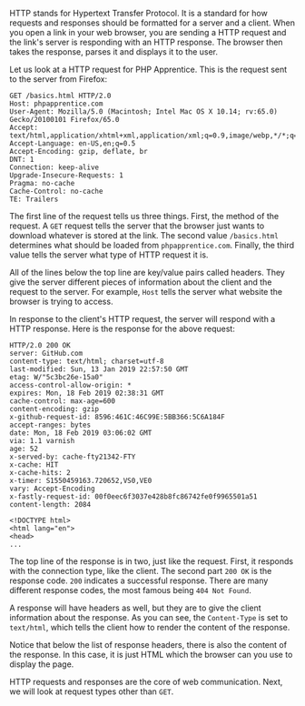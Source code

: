 HTTP stands for Hypertext Transfer Protocol. It is a standard for how requests and responses should be formatted for
a server and a client. When you open a link in your web browser, you are sending a HTTP request and the link's server
is responding with an HTTP response. The browser then takes the response, parses it and displays it to the user.

Let us look at a HTTP request for PHP Apprentice. This is the request sent to the server from Firefox:
```http
GET /basics.html HTTP/2.0
Host: phpapprentice.com
User-Agent: Mozilla/5.0 (Macintosh; Intel Mac OS X 10.14; rv:65.0) Gecko/20100101 Firefox/65.0
Accept: text/html,application/xhtml+xml,application/xml;q=0.9,image/webp,*/*;q=0.8
Accept-Language: en-US,en;q=0.5
Accept-Encoding: gzip, deflate, br
DNT: 1
Connection: keep-alive
Upgrade-Insecure-Requests: 1
Pragma: no-cache
Cache-Control: no-cache
TE: Trailers
```
The first line of the request tells us three things. First, the method of the request. A `GET` request tells the server
that the browser just wants to download whatever is stored at the link. The second value `/basics.html` determines
what should be loaded from `phpapprentice.com`. Finally, the third value tells the server what type of HTTP request it is.

All of the lines below the top line are key/value pairs called headers. They give the server different pieces of information
about the client and the request to the server. For example, `Host` tells the server what website the browser is
trying to access.

In response to the client's HTTP request, the server will respond with a HTTP response. Here is the response for the above request:
```http
HTTP/2.0 200 OK
server: GitHub.com
content-type: text/html; charset=utf-8
last-modified: Sun, 13 Jan 2019 22:57:50 GMT
etag: W/"5c3bc26e-15a0"
access-control-allow-origin: *
expires: Mon, 18 Feb 2019 02:38:31 GMT
cache-control: max-age=600
content-encoding: gzip
x-github-request-id: 8596:461C:46C99E:5BB366:5C6A184F
accept-ranges: bytes
date: Mon, 18 Feb 2019 03:06:02 GMT
via: 1.1 varnish
age: 52
x-served-by: cache-fty21342-FTY
x-cache: HIT
x-cache-hits: 2
x-timer: S1550459163.720652,VS0,VE0
vary: Accept-Encoding
x-fastly-request-id: 00f0eec6f3037e428b8fc86742fe0f9965501a51
content-length: 2084

<!DOCTYPE html>
<html lang="en">
<head>
...
```

The top line of the response is in two, just like the request. First, it responds with the connection type, like the client. The second part `200 OK` is the response code. `200` indicates a successful response. There are many different response codes,
the most famous being `404 Not Found`.

A response will have headers as well, but they are to give the client information about the response. As you can see,
the `Content-Type` is set to `text/html`, which tells the client how to render the content of the response.

Notice that below the list of response headers, there is also the content of the response. In this case, it is just HTML
which the browser can you use to display the page.

HTTP requests and responses are the core of web communication. Next, we will look at request types other than `GET`.

